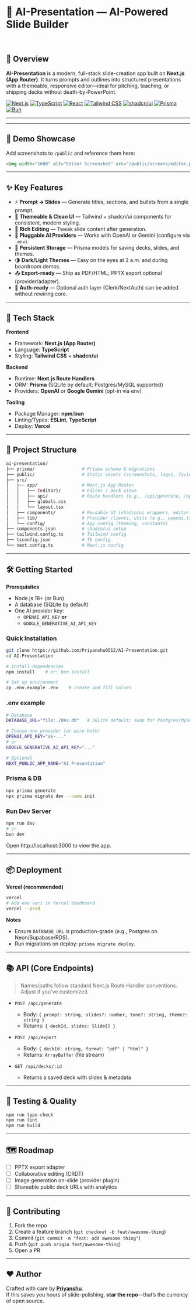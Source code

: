 # 🚀 AI-Presentation — AI-Powered Slide Builder

&nbsp; &nbsp;

## 🎯 Overview

**AI-Presentation** is a modern, full-stack slide-creation app built on **Next.js (App Router)**. It turns prompts and outlines into structured presentations with a themeable, responsive editor—ideal for pitching, teaching, or shipping decks without death-by-PowerPoint.

[![Next.js](https://img.shields.io/badge/Next.js-14-black?style=for-the-badge&logo=next.js&logoColor=white)](https://nextjs.org/)
[![TypeScript](https://img.shields.io/badge/TypeScript-blue?style=for-the-badge&logo=typescript&logoColor=white)](https://www.typescriptlang.org/)
[![React](https://img.shields.io/badge/React-18-61DAFB?style=for-the-badge&logo=react&logoColor=black)](https://react.dev/)
[![Tailwind CSS](https://img.shields.io/badge/Tailwind_CSS-3-38B2AC?style=for-the-badge&logo=tailwind-css&logoColor=white)](https://tailwindcss.com/)
[![shadcn/ui](https://img.shields.io/badge/shadcn%2Fui-components-000?style=for-the-badge)](https://ui.shadcn.com/)
[![Prisma](https://img.shields.io/badge/Prisma-ORM-2D3748?style=for-the-badge&logo=prisma&logoColor=white)](https://www.prisma.io/)
[![Bun](https://img.shields.io/badge/Bun-lockfile-000?style=for-the-badge&logo=bun&logoColor=white)](https://bun.sh/)

---

---

## 🎉 Demo Showcase

Add screenshots to `/public` and reference them here:

```html
<img width="1600" alt="Editor Screenshot" src="/public/screens/editor.png" />
```

---

## ✨ Key Features

- ⚡ **Prompt → Slides** — Generate titles, sections, and bullets from a single prompt.
- 🎨 **Themeable & Clean UI** — Tailwind + shadcn/ui components for consistent, modern styling.
- 📝 **Rich Editing** — Tweak slide content after generation.
- 🧠 **Pluggable AI Providers** — Works with OpenAI or Gemini (configure via `.env`).
- 💾 **Persistent Storage** — Prisma models for saving decks, slides, and themes.
- 🌗 **Dark/Light Themes** — Easy on the eyes at 2 a.m. and during boardroom demos.
- 📤 **Export-ready** — Ship as PDF/HTML; PPTX export optional (provider/adapter).
- 🔐 **Auth-ready** — Optional auth layer (Clerk/NextAuth) can be added without rewiring core.

---

## 🚀 Tech Stack

**Frontend**

- Framework: **Next.js (App Router)**
- Language: **TypeScript**
- Styling: **Tailwind CSS** + **shadcn/ui**

**Backend**

- Runtime: **Next.js Route Handlers**
- ORM: **Prisma** (SQLite by default; Postgres/MySQL supported)
- Providers: **OpenAI** or **Google Gemini** (opt-in via env)

**Tooling**

- Package Manager: **npm**/**bun**
- Linting/Types: **ESLint**, **TypeScript**
- Deploy: **Vercel**

---

## 📁 Project Structure

```bash
ai-presentation/
├── prisma/                  # Prisma schema & migrations
├── public/                  # Static assets (screenshots, logos, favicons)
├── src/
│   ├── app/                 # Next.js App Router
│   │   ├── (editor)/        # Editor / Deck views
│   │   ├── api/             # Route handlers (e.g., /api/generate, /api/export)
│   │   ├── globals.css
│   │   └── layout.tsx
│   ├── components/          # Reusable UI (shadcn/ui wrappers, editor UI)
│   ├── lib/                 # Provider clients, utils (e.g., openai.ts)
│   └── config/              # App config (theming, constants)
├── components.json          # shadcn/ui setup
├── tailwind.config.ts       # Tailwind config
├── tsconfig.json            # TS config
└── next.config.ts           # Next.js config
```

---

## 🛠 Getting Started

**Prerequisites**

- Node.js 18+ (or Bun)
- A database (SQLite by default)
- One AI provider key:
  - `OPENAI_API_KEY` **or**
  - `GOOGLE_GENERATIVE_AI_API_KEY`

### Quick Installation

```bash
git clone https://github.com/Priyanshu0512/AI-Presentation.git
cd AI-Presentation

# Install dependencies
npm install    # or: bun install

# Set up environment
cp .env.example .env    # create and fill values
```

### .env example

```bash
# Database
DATABASE_URL="file:./dev.db"   # SQLite default; swap for Postgres/MySQL as needed

# Choose one provider (or wire both)
OPENAI_API_KEY="sk-..."
# or
GOOGLE_GENERATIVE_AI_API_KEY="..."

# Optional
NEXT_PUBLIC_APP_NAME="AI Presentation"
```

### Prisma & DB

```bash
npx prisma generate
npx prisma migrate dev --name init
```

### Run Dev Server

```bash
npm run dev
# or
bun dev
```

Open http://localhost:3000 to view the app.

---

## 📦 Deployment

**Vercel (recommended)**

```bash
vercel
# Add env vars in Vercel dashboard
vercel --prod
```

**Notes**

- Ensure `DATABASE_URL` is production-grade (e.g., Postgres on Neon/Supabase/RDS).
- Run migrations on deploy: `prisma migrate deploy`.

---

## 📚 API (Core Endpoints)

> Names/paths follow standard Next.js Route Handler conventions. Adjust if you’ve customized.

- `POST /api/generate`

  - Body: `{ prompt: string, slides?: number, tone?: string, theme?: string }`
  - Returns: `{ deckId, slides: Slide[] }`

- `POST /api/export`

  - Body: `{ deckId: string, format: "pdf" | "html" }`
  - Returns: `ArrayBuffer` (file stream)

- `GET /api/decks/:id`
  - Returns a saved deck with slides & metadata

---

## 🧪 Testing & Quality

```bash
npm run type-check
npm run lint
npm run build
```

---

## 🗺️ Roadmap

- [ ] PPTX export adapter
- [ ] Collaborative editing (CRDT)
- [ ] Image generation on-slide (provider plugin)
- [ ] Shareable public deck URLs with analytics

---

## 🤝 Contributing

1. Fork the repo
2. Create a feature branch (`git checkout -b feat/awesome-thing`)
3. Commit (`git commit -m "feat: add awesome thing"`)
4. Push (`git push origin feat/awesome-thing`)
5. Open a PR

---

## ❤️ Author

Crafted with care by [**Priyanshu**](https://github.com/Priyanshu0512).  
If this saves you hours of slide-polishing, **star the repo**—that’s the currency of open source.
